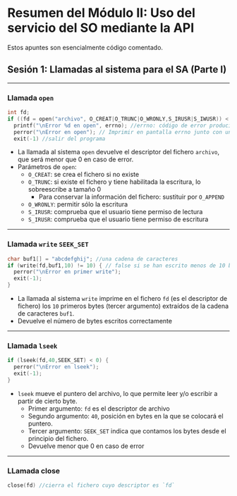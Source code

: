 # Resumen del Módulo II: Uso del servicio del SO mediante la API
Estos apuntes son esencialmente código comentado.

## Sesión 1: Llamadas al sistema para el SA (Parte I)
---
### Llamada `open`
```c
int fd;
if ((fd = open("archivo", O_CREAT|O_TRUNC|O_WRONLY,S_IRUSR|S_IWUSR)) < 0) // llamada al sistema open
  printf("\nError %d en open", errno); //errno: código de error producido por la llamada al sistema
  perror("\nError en open"); // Imprimir en pantalla errno junto con un mensaje de error
  exit(-1) //salir del programa
```
- La llamada al sistema `open` devuelve el descriptor del fichero `archivo`, que será menor que 0 en caso de error.
- Parámetros de `open`:
  - `O_CREAT`: se crea el fichero si no existe
  - `O_TRUNC`: si existe el fichero y tiene habilitada la escritura, lo sobreescribe a tamaño 0
    - Para conservar la información del fichero: sustituir por `O_APPEND`
  - `O_WRONLY`: permitir sólo la escritura
  - `S_IRUSR`: comprueba que el usuario tiene permiso de lectura
  - `S_IRUSR`: comprueba que el usuario tiene permiso de escritura
---

### Llamada `write` `SEEK_SET`
```c
char buf1[] = "abcdefghij"; //una cadena de caracteres
if (write(fd,buf1,10) != 10) { // false si se han escrito menos de 10 bytes y se desencadena el error
  perror("\nError en primer write");
  exit(-1);
}
```
- La llamada al sistema `write` imprime en el fichero `fd` (es el descriptor de fichero) los `10` primeros bytes (tercer argumento) extraídos de la cadena de caracteres `buf1`.
- Devuelve el número de bytes escritos correctamente
---

### Llamada `lseek`
```c
if (lseek(fd,40,SEEK_SET) < 0) {
  perror("\nError en lseek");
  exit(-1);
}
```
- `lseek` mueve  el puntero del archivo, lo que permite leer y/o escribir a partir de cierto byte.
  - Primer argumento: `fd` es el descriptor de archivo
  - Segundo argumento: `40`, posición en bytes en la que se colocará el puntero.
  - Tercer argumento: `SEEK_SET` indica que contamos los bytes desde el principio del fichero.
  - Devuelve menor que 0 en caso de error
---

### LLamada close
```c
close(fd) //cierra el fichero cuyo descriptor es `fd`
```
